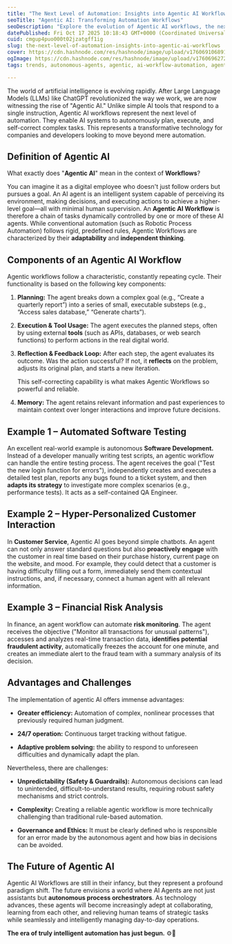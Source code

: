 ```yaml
---
title: "The Next Level of Automation: Insights into Agentic AI Workflows"
seoTitle: "Agentic AI: Transforming Automation Workflows"
seoDescription: "Explore the evolution of Agentic AI workflows, the next level of automation enabling AI to autonomously plan, execute, and adapt complex tasks"
datePublished: Fri Oct 17 2025 10:18:43 GMT+0000 (Coordinated Universal Time)
cuid: cmgup4puo000t02jzatgff1ig
slug: the-next-level-of-automation-insights-into-agentic-ai-workflows
cover: https://cdn.hashnode.com/res/hashnode/image/upload/v1760691068919/57d52e52-9580-40fc-a1cf-663820534c17.png
ogImage: https://cdn.hashnode.com/res/hashnode/image/upload/v1760696272697/51a99356-e9a4-4d33-aba2-86f1d5a78183.png
tags: trends, autonomous-agents, agentic, ai-workflow-automation, agentic-ai, llm-applications, ai-tool-integration

---
```


The world of artificial intelligence is evolving rapidly. After Large Language Models (LLMs) like ChatGPT revolutionized the way we work, we are now witnessing the rise of "Agentic AI." Unlike simple AI tools that respond to a single instruction, Agentic AI workflows represent the next level of automation. They enable AI systems to autonomously plan, execute, and self-correct complex tasks. This represents a transformative technology for companies and developers looking to move beyond mere automation.

## Definition of Agentic AI

What exactly does "**Agentic AI**" mean in the context of **Workflows**?

You can imagine it as a digital employee who doesn't just follow orders but pursues a goal. An AI agent is an intelligent system capable of perceiving its environment, making decisions, and executing actions to achieve a higher-level goal—all with minimal human supervision. An **Agentic AI Workflow** is therefore a chain of tasks dynamically controlled by one or more of these AI agents. While conventional automation (such as Robotic Process Automation) follows rigid, predefined rules, Agentic Workflows are characterized by their **adaptability** and **independent thinking**.

## Components of an Agentic AI Workflow

Agentic workflows follow a characteristic, constantly repeating cycle. Their functionality is based on the following key components:

1. **Planning:** The agent breaks down a complex goal (e.g., “Create a quarterly report”) into a series of small, executable substeps (e.g., “Access sales database,” “Generate charts”).
    
2. **Execution & Tool Usage:** The agent executes the planned steps, often by using external **tools** (such as APIs, databases, or web search functions) to perform actions in the real digital world.
    
3. **Reflection & Feedback Loop:** After each step, the agent evaluates its outcome. Was the action successful? If not, it **reflects** on the problem, adjusts its original plan, and starts a new iteration.
    
    This self-correcting capability is what makes Agentic Workflows so powerful and reliable.
    
4. **Memory:** The agent retains relevant information and past experiences to maintain context over longer interactions and improve future decisions.
    

## Example 1 – Automated Software Testing

An excellent real-world example is autonomous **Software Development.** Instead of a developer manually writing test scripts, an agentic workflow can handle the entire testing process. The agent receives the goal ("Test the new login function for errors"), independently creates and executes a detailed test plan, reports any bugs found to a ticket system, and then **adapts its strategy** to investigate more complex scenarios (e.g., performance tests). It acts as a self-contained QA Engineer.

## Example 2 – Hyper-Personalized Customer Interaction

In **Customer Service**, Agentic AI goes beyond simple chatbots. An agent can not only answer standard questions but also **proactively engage** with the customer in real time based on their purchase history, current page on the website, and mood. For example, they could detect that a customer is having difficulty filling out a form, immediately send them contextual instructions, and, if necessary, connect a human agent with all relevant information.

## Example 3 – Financial Risk Analysis

In finance, an agent workflow can automate **risk monitoring**. The agent receives the objective ("Monitor all transactions for unusual patterns"), accesses and analyzes real-time transaction data, **identifies potential fraudulent activity**, automatically freezes the account for one minute, and creates an immediate alert to the fraud team with a summary analysis of its decision.

## Advantages and Challenges

The implementation of agentic AI offers immense advantages:

* **Greater efficiency:** Automation of complex, nonlinear processes that previously required human judgment.
    
* **24/7 operation:** Continuous target tracking without fatigue.
    
* **Adaptive problem solving:** the ability to respond to unforeseen difficulties and dynamically adapt the plan.
    

Nevertheless, there are challenges:

* **Unpredictability (Safety & Guardrails):** Autonomous decisions can lead to unintended, difficult-to-understand results, requiring robust safety mechanisms and strict controls.
    
* **Complexity:** Creating a reliable agentic workflow is more technically challenging than traditional rule-based automation.
    
* **Governance and Ethics:** It must be clearly defined who is responsible for an error made by the autonomous agent and how bias in decisions can be avoided.
    

## The Future of Agentic AI

Agentic AI Workflows are still in their infancy, but they represent a profound paradigm shift. The future envisions a world where AI Agents are not just assistants but **autonomous process orchestrators**. As technology advances, these agents will become increasingly adept at collaborating, learning from each other, and relieving human teams of strategic tasks while seamlessly and intelligently managing day-to-day operations.

**The era of truly intelligent automation has just begun.** ⚙️🤖
